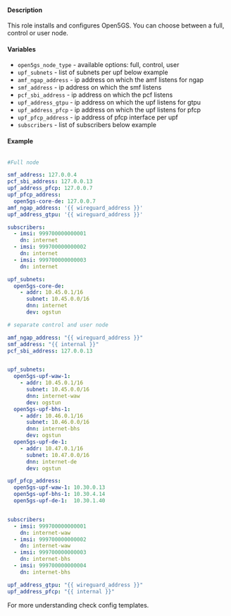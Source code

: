 #### Description

This role installs and configures Open5GS. You can choose between a full, control or user node.

#### Variables


- `open5gs_node_type` -  available options: full, control, user
- `upf_subnets` - list of subnets per upf below example
- `amf_ngap_address` - ip address on which the amf listens for ngap
- `smf_address` - ip address on which the smf listens 
- `pcf_sbi_address` - ip address on which the pcf listens
- `upf_address_gtpu` - ip address on which the upf listens for gtpu
- `upf_address_pfcp` - ip address on which the upf listens for pfcp
- `upf_pfcp_address` - ip address of pfcp interface per upf 
- `subscribers` - list of subscribers below example


#### Example

```yaml

#Full node

smf_address: 127.0.0.4
pcf_sbi_address: 127.0.0.13
upf_address_pfcp: 127.0.0.7
upf_pfcp_address:
  open5gs-core-de: 127.0.0.7
amf_ngap_address: '{{ wireguard_address }}'
upf_address_gtpu: '{{ wireguard_address }}'

subscribers:
  - imsi: 999700000000001
    dn: internet
  - imsi: 999700000000002
    dn: internet
  - imsi: 999700000000003
    dn: internet

upf_subnets:
  open5gs-core-de:
    - addr: 10.45.0.1/16
      subnet: 10.45.0.0/16
      dnn: internet
      dev: ogstun

```

```yaml
# separate control and user node

amf_ngap_address: "{{ wireguard_address }}"
smf_address: "{{ internal }}"
pcf_sbi_address: 127.0.0.13


upf_subnets:
  open5gs-upf-waw-1:
    - addr: 10.45.0.1/16
      subnet: 10.45.0.0/16
      dnn: internet-waw
      dev: ogstun
  open5gs-upf-bhs-1:
    - addr: 10.46.0.1/16
      subnet: 10.46.0.0/16
      dnn: internet-bhs
      dev: ogstun
  open5gs-upf-de-1:
    - addr: 10.47.0.1/16
      subnet: 10.47.0.0/16
      dnn: internet-de
      dev: ogstun

upf_pfcp_address:
  open5gs-upf-waw-1: 10.30.0.13
  open5gs-upf-bhs-1: 10.30.4.14
  open5gs-upf-de-1:  10.30.1.40


subscribers:
  - imsi: 999700000000001
    dn: internet-waw
  - imsi: 999700000000002
    dn: internet-waw
  - imsi: 999700000000003
    dn: internet-bhs
  - imsi: 999700000000004
    dn: internet-bhs

upf_address_gtpu: "{{ wireguard_address }}"
upf_address_pfcp: "{{ internal }}"


```

For more understanding check config templates.